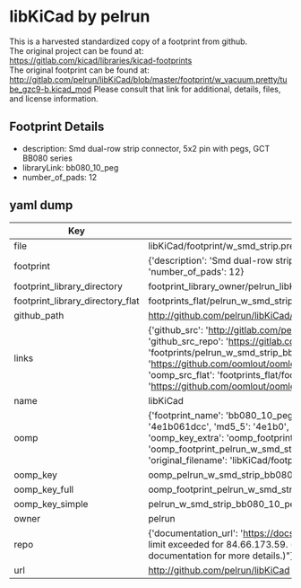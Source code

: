 # libKiCad by pelrun  
This is a harvested standardized copy of a footprint from github.  
The original project can be found at:  
https://gitlab.com/kicad/libraries/kicad-footprints  
The original footprint can be found at:
http://gitlab.com/pelrun/libKiCad/blob/master/footprint/w_vacuum.pretty/tube_gzc9-b.kicad_mod
Please consult that link for additional, details, files, and license information.  
## Footprint Details
* description: Smd dual-row strip connector, 5x2 pin with pegs, GCT BB080 series  
* libraryLink: bb080_10_peg  
* number_of_pads: 12  
## yaml dump  
| Key | Value |  
| --- | --- |  
| file | libKiCad/footprint/w_smd_strip.pretty/bb080_10_peg.kicad_mod |  
| footprint | {'description': 'Smd dual-row strip connector, 5x2 pin with pegs, GCT BB080 series', 'libraryLink': 'bb080_10_peg', 'number_of_pads': 12} |  
| footprint_library_directory | footprint_library_owner/pelrun_libKiCad |  
| footprint_library_directory_flat | footprints_flat/pelrun_w_smd_strip_bb080_10_peg/working |  
| github_path | http://github.com/pelrun/libKiCad/blob/master/footprint/w_smd_strip.pretty/bb080_10_peg.kicad_mod |  
| links | {'github_src': 'http://gitlab.com/pelrun/libKiCad/blob/master/footprint/w_vacuum.pretty/tube_gzc9-b.kicad_mod', 'github_src_repo': 'https://gitlab.com/kicad/libraries/kicad-footprints', 'oomp_bot': 'footprints/pelrun_w_smd_strip_bb080_10_peg/working', 'oomp_bot_github': 'https://github.com/oomlout/oomlout_oomp_footprint_bot/tree/main/footprints/pelrun_w_smd_strip_bb080_10_peg/working', 'oomp_src_flat': 'footprints_flat/footprints_flat/pelrun_w_smd_strip_bb080_10_peg/working', 'oomp_src_flat_github': 'https://github.com/oomlout/oomlout_oomp_footprint_src/tree/main/footprints_flat/pelrun_w_smd_strip_bb080_10_peg/working'} |  
| name | libKiCad |  
| oomp | {'footprint_name': 'bb080_10_peg', 'library_name': 'w_smd_strip', 'md5': '4e1b061dcc66c1cd58cc42c3e3cbc5fd', 'md5_10': '4e1b061dcc', 'md5_5': '4e1b0', 'md5_6': '4e1b06', 'oomp_key': 'oomp_pelrun_w_smd_strip_bb080_10_peg', 'oomp_key_extra': 'oomp_footprint_pelrun_w_smd_strip_bb080_10_peg', 'oomp_key_full': 'oomp_footprint_pelrun_w_smd_strip_bb080_10_peg_4e1b06', 'oomp_key_simple': 'pelrun_w_smd_strip_bb080_10_peg', 'original_filename': 'libKiCad/footprint/w_smd_strip.pretty/bb080_10_peg.kicad_mod', 'owner_name': 'pelrun'} |  
| oomp_key | oomp_pelrun_w_smd_strip_bb080_10_peg |  
| oomp_key_full | oomp_footprint_pelrun_w_smd_strip_bb080_10_peg |  
| oomp_key_simple | pelrun_w_smd_strip_bb080_10_peg |  
| owner | pelrun |  
| repo | {'documentation_url': 'https://docs.github.com/rest/overview/resources-in-the-rest-api#rate-limiting', 'message': "API rate limit exceeded for 84.66.173.59. (But here's the good news: Authenticated requests get a higher rate limit. Check out the documentation for more details.)"} |  
| url | http://github.com/pelrun/libKiCad |  

